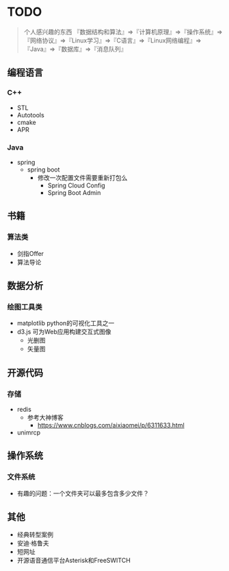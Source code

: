 # TODO
> 个人感兴趣的东西
> 『数据结构和算法』=>『计算机原理』=>『操作系统』=>『网络协议』=>『Linux学习』=>『C语言』=>『Linux网络编程』=>『Java』=>『数据库』=>『消息队列』


## 编程语言
### C++
* STL
* Autotools
* cmake
* APR

### Java
* spring
  * spring boot
    * 修改一次配置文件需要重新打包么
      * Spring Cloud Config
      * Spring Boot Admin


## 书籍
### 算法类
* 剑指Offer
* 算法导论


## 数据分析
### 绘图工具类
* matplotlib python的可视化工具之一
* d3.js 可为Web应用构建交互式图像
  * 光删图
  * 矢量图
  
## 开源代码
### 存储
* redis
  * 参考大神博客
     - https://www.cnblogs.com/aixiaomei/p/6311633.html
* unimrcp

## 操作系统
### 文件系统
* 有趣的问题：一个文件夹可以最多包含多少文件？

## 其他
* 经典转型案例
* 安迪·格鲁夫
* 短网址
* 开源语音通信平台Asterisk和FreeSWITCH
